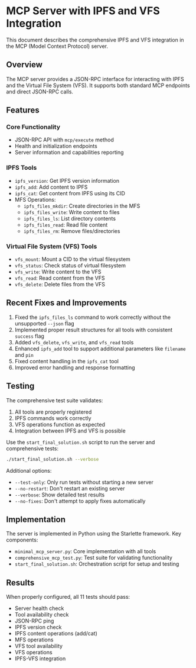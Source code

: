 # MCP Server with IPFS and VFS Integration

This document describes the comprehensive IPFS and VFS integration in the MCP (Model Context Protocol) server.

## Overview

The MCP server provides a JSON-RPC interface for interacting with IPFS and the Virtual File System (VFS). It supports both standard MCP endpoints and direct JSON-RPC calls.

## Features

### Core Functionality
- JSON-RPC API with `mcp/execute` method
- Health and initialization endpoints
- Server information and capabilities reporting

### IPFS Tools
- `ipfs_version`: Get IPFS version information
- `ipfs_add`: Add content to IPFS
- `ipfs_cat`: Get content from IPFS using its CID
- MFS Operations:
  - `ipfs_files_mkdir`: Create directories in the MFS
  - `ipfs_files_write`: Write content to files
  - `ipfs_files_ls`: List directory contents
  - `ipfs_files_read`: Read file content
  - `ipfs_files_rm`: Remove files/directories

### Virtual File System (VFS) Tools
- `vfs_mount`: Mount a CID to the virtual filesystem
- `vfs_status`: Check status of virtual filesystem
- `vfs_write`: Write content to the VFS
- `vfs_read`: Read content from the VFS
- `vfs_delete`: Delete files from the VFS

## Recent Fixes and Improvements

1. Fixed the `ipfs_files_ls` command to work correctly without the unsupported `--json` flag
2. Implemented proper result structures for all tools with consistent `success` flag
3. Added `vfs_delete`, `vfs_write`, and `vfs_read` tools
4. Enhanced `ipfs_add` tool to support additional parameters like `filename` and `pin`
5. Fixed content handling in the `ipfs_cat` tool
6. Improved error handling and response formatting

## Testing

The comprehensive test suite validates:
1. All tools are properly registered
2. IPFS commands work correctly
3. VFS operations function as expected
4. Integration between IPFS and VFS is possible

Use the `start_final_solution.sh` script to run the server and comprehensive tests:

```bash
./start_final_solution.sh --verbose
```

Additional options:
- `--test-only`: Only run tests without starting a new server
- `--no-restart`: Don't restart an existing server
- `--verbose`: Show detailed test results
- `--no-fixes`: Don't attempt to apply fixes automatically

## Implementation

The server is implemented in Python using the Starlette framework. Key components:

- `minimal_mcp_server.py`: Core implementation with all tools
- `comprehensive_mcp_test.py`: Test suite for validating functionality
- `start_final_solution.sh`: Orchestration script for setup and testing

## Results

When properly configured, all 11 tests should pass:
- Server health check
- Tool availability check
- JSON-RPC ping
- IPFS version check
- IPFS content operations (add/cat)
- MFS operations
- VFS tool availability
- VFS operations
- IPFS-VFS integration
